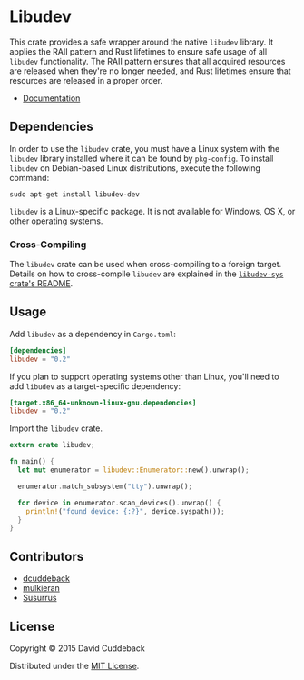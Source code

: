 # Libudev
This crate provides a safe wrapper around the native `libudev` library. It applies the RAII pattern
and Rust lifetimes to ensure safe usage of all `libudev` functionality. The RAII pattern ensures
that all acquired resources are released when they're no longer needed, and Rust lifetimes ensure
that resources are released in a proper order.

* [Documentation](http://dcuddeback.github.io/libudev-rs/libudev/)

## Dependencies
In order to use the `libudev` crate, you must have a Linux system with the `libudev` library
installed where it can be found by `pkg-config`. To install `libudev` on Debian-based Linux
distributions, execute the following command:

```
sudo apt-get install libudev-dev
```

`libudev` is a Linux-specific package. It is not available for Windows, OS X, or other operating
systems.

### Cross-Compiling
The `libudev` crate can be used when cross-compiling to a foreign target. Details on how to
cross-compile `libudev` are explained in the [`libudev-sys` crate's
README](https://github.com/dcuddeback/libudev-sys#cross-compiling).

## Usage
Add `libudev` as a dependency in `Cargo.toml`:

```toml
[dependencies]
libudev = "0.2"
```

If you plan to support operating systems other than Linux, you'll need to add `libudev` as a
target-specific dependency:

```toml
[target.x86_64-unknown-linux-gnu.dependencies]
libudev = "0.2"
```

Import the `libudev` crate.

```rust
extern crate libudev;

fn main() {
  let mut enumerator = libudev::Enumerator::new().unwrap();

  enumerator.match_subsystem("tty").unwrap();

  for device in enumerator.scan_devices().unwrap() {
    println!("found device: {:?}", device.syspath());
  }
}
```

## Contributors
* [dcuddeback](https://github.com/dcuddeback)
* [mulkieran](https://github.com/mulkieran)
* [Susurrus](https://github.com/Susurrus)

## License
Copyright © 2015 David Cuddeback

Distributed under the [MIT License](LICENSE).

